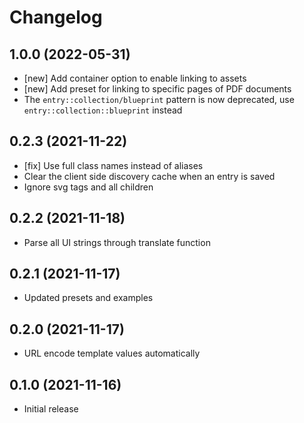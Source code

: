 # Changelog

## 1.0.0 (2022-05-31)

- [new] Add container option to enable linking to assets
- [new] Add preset for linking to specific pages of PDF documents
- The `entry::collection/blueprint` pattern is now deprecated, use `entry::collection::blueprint` instead

## 0.2.3 (2021-11-22)

- [fix] Use full class names instead of aliases
- Clear the client side discovery cache when an entry is saved
- Ignore svg tags and all children

## 0.2.2 (2021-11-18)

- Parse all UI strings through translate function

## 0.2.1 (2021-11-17)

- Updated presets and examples

## 0.2.0 (2021-11-17)

- URL encode template values automatically

## 0.1.0 (2021-11-16)

- Initial release

